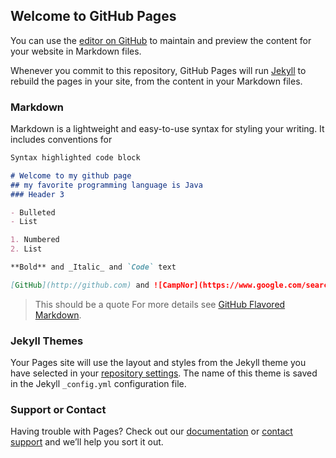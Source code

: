 ## Welcome to GitHub Pages

You can use the [editor on GitHub](https://github.com/BY-ap/BY-ap.github.io/edit/main/index.md) to maintain and preview the content for your website in Markdown files.

Whenever you commit to this repository, GitHub Pages will run [Jekyll](https://jekyllrb.com/) to rebuild the pages in your site, from the content in your Markdown files.

### Markdown

Markdown is a lightweight and easy-to-use syntax for styling your writing. It includes conventions for

```markdown
Syntax highlighted code block

# Welcome to my github page
## my favorite programming language is Java
### Header 3

- Bulleted
- List

1. Numbered
2. List

**Bold** and _Italic_ and `Code` text

[GitHub](http://github.com) and ![CampNor](https://www.google.com/search?q=barcelona&sxsrf=ALeKk01ER3fb1KBYV2k7iYb98AjsC3Hsag:1610162001697&source=lnms&tbm=isch&sa=X&ved=2ahUKEwj39JDx8I3uAhVGLKwKHZYGCQQQ_AUoAXoECBUQAw&biw=1500&bih=858&dpr=2#imgrc=U0iNjJak5xiueM)
```
>This should be a quote
For more details see [GitHub Flavored Markdown](https://guides.github.com/features/mastering-markdown/).

### Jekyll Themes

Your Pages site will use the layout and styles from the Jekyll theme you have selected in your [repository settings](https://github.com/BY-ap/BY-ap.github.io/settings). The name of this theme is saved in the Jekyll `_config.yml` configuration file.

### Support or Contact

Having trouble with Pages? Check out our [documentation](https://docs.github.com/categories/github-pages-basics/) or [contact support](https://github.com/contact) and we’ll help you sort it out.

